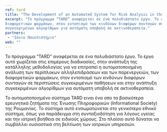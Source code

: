 ```yaml
---
ref: tard
title: "The Development of an Automated System for Risk Analysis in the Assistance of Medical Diagnosis and Therapy Decision – Pilot Project"
excerpt: "Το πρόγραμμα “TARD” αναφέρεται σε ένα πολυδιάστατο έργο. Το έργο αυτό χωρίζεται στις επιμέρους διαδικασίες, στην ανάπτυξη της κατάλληλης μεθοδολογίας για να επιτραπεί η αυτοματοποιημένη ανάλυση των περίπλοκων αλληλεπιδράσεων και των παρενεργειών, των 
διαφορετικών φαρμάκων, στον εντοπισμό των κινδύνων διαφόρων συνταγών σε περιπτώσεις συγκεκριμένων παθήσεων και στην ανάπτυξη 
συγκεκριμένων αλγορίθμων για αυτόματη υποβολή σε ακτινοθεραπεία."
partners:
 - "Ιόνιο Πανεπιστήμιο"
web: ""
---
```


Το πρόγραμμα “TARD” αναφέρεται σε ένα πολυδιάστατο έργο. Το έργο αυτό χωρίζεται στις επιμέρους διαδικασίες, στην ανάπτυξη της 
κατάλληλης μεθοδολογίας για να επιτραπεί η αυτοματοποιημένη ανάλυση των περίπλοκων αλληλεπιδράσεων και των παρενεργειών, των 
διαφορετικών φαρμάκων, στον εντοπισμό των κινδύνων διαφόρων συνταγών σε περιπτώσεις συγκεκριμένων παθήσεων και στην ανάπτυξη 
συγκεκριμένων αλγορίθμων για αυτόματη υποβολή σε ακτινοθεραπεία.

Το αυτοματοποιημένο σύστημα TARD ειναι ένα απο τα βασικότερα ερευνητικά ζητήματα της Ένωσης Πληροφορικών (Informational Society) 
της Ρουμανίας. Το σύστημα αυτό ενσωματώνεται στο γενικότερο εθνικό σύστημα, όπως για παράδειγμα στη συνταξιοδότηση για λόγους 
υγείας και την ιατρική βοήθεια σε ειδικούς χώρους. Στο πλαίσιο αυτό δύναται να συμβάλλει ουσιαστικά στη βελτίωση των ιατρικών 
υπηρεσιών.
